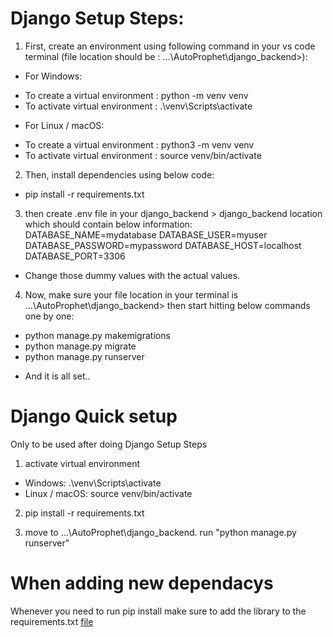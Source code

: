 # Django Setup Steps:

1. First, create an environment using following command in your vs code terminal 
(file location should be : ...\AutoProphet\django_backend>):

* For Windows:
- To create a virtual environment : python -m venv venv
- To activate virtual environment : .\venv\Scripts\activate

* For Linux / macOS:
- To create a virtual environment : python3 -m venv venv
- To activate virtual environment : source venv/bin/activate

2. Then, install dependencies using below code:
- pip install -r requirements.txt

3. then create .env file in your django_backend > django_backend location which should contain below information:
    DATABASE_NAME=mydatabase 
    DATABASE_USER=myuser
    DATABASE_PASSWORD=mypassword
    DATABASE_HOST=localhost
    DATABASE_PORT=3306
- Change those dummy values with the actual values. 

4. Now, make sure your file location in your terminal is ...\AutoProphet\django_backend> then start hitting below commands one by one:
- python manage.py makemigrations
- python manage.py migrate
- python manage.py runserver

* And it is all set..

# Django Quick setup

Only to be used after doing Django Setup Steps

1. activate virtual environment
- Windows: .\venv\Scripts\activate
- Linux / macOS: source venv/bin/activate

2. pip install -r requirements.txt

3. move to ...\AutoProphet\django_backend. run "python manage.py runserver"

# When adding new dependacys
Whenever you need to run pip install make sure to add the library to the requirements.txt [file](requirements.txt)
